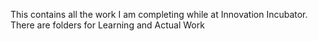 This contains all the work I am completing while at Innovation Incubator. 
There are folders for Learning and Actual Work
